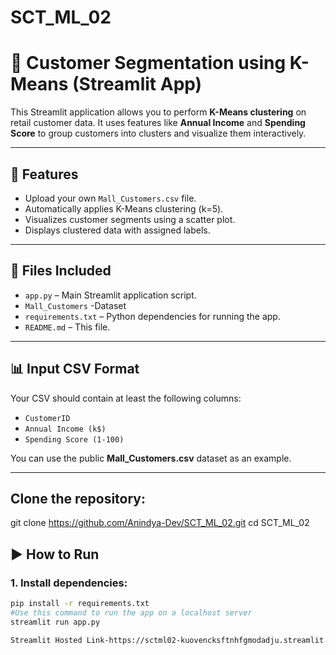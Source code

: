 # SCT_ML_02
# 🧠 Customer Segmentation using K-Means (Streamlit App)

This Streamlit application allows you to perform **K-Means clustering** on retail customer data. It uses features like **Annual Income** and **Spending Score** to group customers into clusters and visualize them interactively.

---

## 🚀 Features

- Upload your own `Mall_Customers.csv` file.
- Automatically applies K-Means clustering (k=5).
- Visualizes customer segments using a scatter plot.
- Displays clustered data with assigned labels.

---

## 📁 Files Included

- `app.py` – Main Streamlit application script.
- `Mall_Customers` -Dataset
- `requirements.txt` – Python dependencies for running the app.
- `README.md` – This file.

---

## 📊 Input CSV Format

Your CSV should contain at least the following columns:

- `CustomerID`
- `Annual Income (k$)`
- `Spending Score (1-100)`

You can use the public **Mall_Customers.csv** dataset as an example.

---
## Clone the repository:

git clone https://github.com/Anindya-Dev/SCT_ML_02.git
cd SCT_ML_02


## ▶️ How to Run

### 1. Install dependencies:

```bash
pip install -r requirements.txt
#Use this command to run the app on a localhost server
streamlit run app.py

Streamlit Hosted Link-https://sctml02-kuovencksftnhfgmodadju.streamlit.app/

